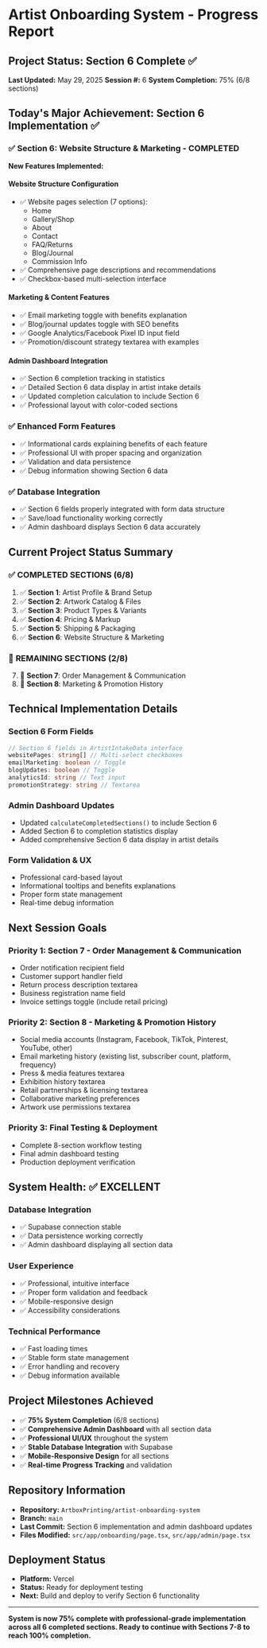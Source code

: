 # Artist Onboarding System - Progress Report

## Project Status: Section 6 Complete ✅
**Last Updated:** May 29, 2025
**Session #:** 6
**System Completion:** 75% (6/8 sections)

## Today's Major Achievement: Section 6 Implementation ✅

### ✅ Section 6: Website Structure & Marketing - COMPLETED
**New Features Implemented:**

#### **Website Structure Configuration**
- ✅ Website pages selection (7 options):
  - Home
  - Gallery/Shop
  - About
  - Contact
  - FAQ/Returns
  - Blog/Journal
  - Commission Info
- ✅ Comprehensive page descriptions and recommendations
- ✅ Checkbox-based multi-selection interface

#### **Marketing & Content Features**
- ✅ Email marketing toggle with benefits explanation
- ✅ Blog/journal updates toggle with SEO benefits
- ✅ Google Analytics/Facebook Pixel ID input field
- ✅ Promotion/discount strategy textarea with examples

#### **Admin Dashboard Integration**
- ✅ Section 6 completion tracking in statistics
- ✅ Detailed Section 6 data display in artist intake details
- ✅ Updated completion calculation to include Section 6
- ✅ Professional layout with color-coded sections

### ✅ Enhanced Form Features
- ✅ Informational cards explaining benefits of each feature
- ✅ Professional UI with proper spacing and organization
- ✅ Validation and data persistence
- ✅ Debug information showing Section 6 data

### ✅ Database Integration
- ✅ Section 6 fields properly integrated with form data structure
- ✅ Save/load functionality working correctly
- ✅ Admin dashboard displays Section 6 data accurately

## Current Project Status Summary

### ✅ **COMPLETED SECTIONS (6/8)**
1. ✅ **Section 1**: Artist Profile & Brand Setup
2. ✅ **Section 2**: Artwork Catalog & Files
3. ✅ **Section 3**: Product Types & Variants
4. ✅ **Section 4**: Pricing & Markup
5. ✅ **Section 5**: Shipping & Packaging
6. ✅ **Section 6**: Website Structure & Marketing

### 🚧 **REMAINING SECTIONS (2/8)**
7. 🚧 **Section 7**: Order Management & Communication
8. 🚧 **Section 8**: Marketing & Promotion History

## Technical Implementation Details

### **Section 6 Form Fields**
```typescript
// Section 6 fields in ArtistIntakeData interface
websitePages: string[] // Multi-select checkboxes
emailMarketing: boolean // Toggle
blogUpdates: boolean // Toggle
analyticsId: string // Text input
promotionStrategy: string // Textarea
```

### **Admin Dashboard Updates**
- Updated `calculateCompletedSections()` to include Section 6
- Added Section 6 to completion statistics display
- Added comprehensive Section 6 data display in artist details

### **Form Validation & UX**
- Professional card-based layout
- Informational tooltips and benefits explanations
- Proper form state management
- Real-time debug information

## Next Session Goals

### **Priority 1: Section 7 - Order Management & Communication**
- Order notification recipient field
- Customer support handler field
- Return process description textarea
- Business registration name field
- Invoice settings toggle (include retail pricing)

### **Priority 2: Section 8 - Marketing & Promotion History**
- Social media accounts (Instagram, Facebook, TikTok, Pinterest, YouTube, other)
- Email marketing history (existing list, subscriber count, platform, frequency)
- Press & media features textarea
- Exhibition history textarea
- Retail partnerships & licensing textarea
- Collaborative marketing preferences
- Artwork use permissions textarea

### **Priority 3: Final Testing & Deployment**
- Complete 8-section workflow testing
- Final admin dashboard testing
- Production deployment verification

## System Health: ✅ EXCELLENT

### **Database Integration**
- ✅ Supabase connection stable
- ✅ Data persistence working correctly
- ✅ Admin dashboard displaying all section data

### **User Experience**
- ✅ Professional, intuitive interface
- ✅ Proper form validation and feedback
- ✅ Mobile-responsive design
- ✅ Accessibility considerations

### **Technical Performance**
- ✅ Fast loading times
- ✅ Stable form state management
- ✅ Error handling and recovery
- ✅ Debug information available

## Project Milestones Achieved

- ✅ **75% System Completion** (6/8 sections)
- ✅ **Comprehensive Admin Dashboard** with all section data
- ✅ **Professional UI/UX** throughout the system
- ✅ **Stable Database Integration** with Supabase
- ✅ **Mobile-Responsive Design** for all sections
- ✅ **Real-time Progress Tracking** and validation

## Repository Information
- **Repository:** `ArtboxPrinting/artist-onboarding-system`
- **Branch:** `main`
- **Last Commit:** Section 6 implementation and admin dashboard updates
- **Files Modified:** `src/app/onboarding/page.tsx`, `src/app/admin/page.tsx`

## Deployment Status
- **Platform:** Vercel
- **Status:** Ready for deployment testing
- **Next:** Build and deploy to verify Section 6 functionality

---

**System is now 75% complete with professional-grade implementation across all 6 completed sections. Ready to continue with Sections 7-8 to reach 100% completion.**
